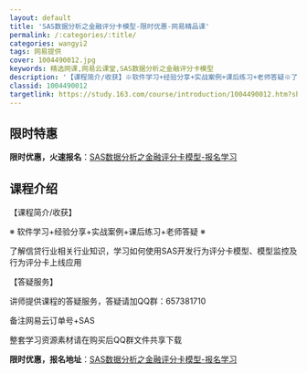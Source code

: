 ```yaml
---
layout: default
title: 'SAS数据分析之金融评分卡模型-限时优惠-网易精品课'
permalink: /:categories/:title/
categories: wangyi2
tags: 网易提供
cover: 1004490012.jpg
keywords: 精选网课,网易云课堂,SAS数据分析之金融评分卡模型
description: '【课程简介/收获】※软件学习+经验分享+实战案例+课后练习+老师答疑※了解信贷行业相关行业知识，学习如何使用SAS开发行'
classid: 1004490012
targetlink: https://study.163.com/course/introduction/1004490012.htm?share=1&shareId=1025206652&utm_campaign=share&utm_medium=iphoneShare&utm_source=&utm_u=1025206652
---
```


## 限时特惠

**限时优惠，火速报名**：[SAS数据分析之金融评分卡模型-报名学习](https://study.163.com/course/introduction/1004490012.htm?share=1&shareId=1025206652&utm_campaign=share&utm_medium=iphoneShare&utm_source=&utm_u=1025206652)

## 课程介绍

【课程简介/收获】



※ 软件学习+经验分享+实战案例+课后练习+老师答疑 ※



了解信贷行业相关行业知识，学习如何使用SAS开发行为评分卡模型、模型监控及行为评分卡上线应用



【答疑服务】



讲师提供课程的答疑服务，答疑请加QQ群：657381710

备注网易云订单号+SAS

整套学习资源素材请在购买后QQ群文件共享下载

**限时优惠，报名地址**：[SAS数据分析之金融评分卡模型-报名学习](https://study.163.com/course/introduction/1004490012.htm?share=1&shareId=1025206652&utm_campaign=share&utm_medium=iphoneShare&utm_source=&utm_u=1025206652)

